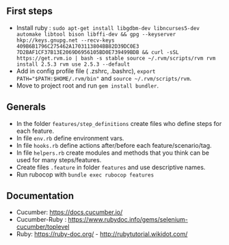 ## First steps

- Install ruby : `sudo apt-get install libgdbm-dev libncurses5-dev automake libtool bison libffi-dev && gpg --keyserver hkp://keys.gnupg.net --recv-keys 409B6B1796C275462A1703113804BB82D39DC0E3 7D2BAF1CF37B13E2069D6956105BD0E739499BDB && curl -sSL https://get.rvm.io | bash -s stable source ~/.rvm/scripts/rvm rvm install 2.5.3 rvm use 2.5.3 --default`
- Add in config profile file ( .zshrc, .bashrc), `export PATH="$PATH:$HOME/.rvm/bin"` and `source ~/.rvm/scripts/rvm`.
- Move to project root and run `gem install bundler`.

## Generals

- In the folder `features/step_definitions` create files who define steps for each feature.
- In file `env.rb` define environment vars.
- In file `hooks.rb` define actions after/before each feature/scenario/tag.
- In file `helpers.rb` create modules and methods that you think can be used for many steps/features.
- Create files `.feature` in folder `features` and use descriptive names.
- Run rubocop with `bundle exec rubocop features`

## Documentation

- Cucumber: https://docs.cucumber.io/
- Cucumber-Ruby : https://www.rubydoc.info/gems/selenium-cucumber/toplevel
- Ruby: https://ruby-doc.org/ - http://rubytutorial.wikidot.com/